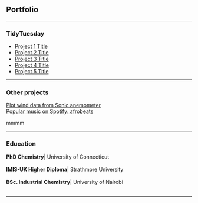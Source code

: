 ## Portfolio

---
### TidyTuesday

- [Project 1 Title](http://example.com/)
- [Project 2 Title](http://example.com/)
- [Project 3 Title](http://example.com/)
- [Project 4 Title](http://example.com/)
- [Project 5 Title](http://example.com/)

---
### Other projects

[Plot wind data from Sonic anemometer](https://sgichuki.github.io/Atmo/) <br>
[Popular music on Spotify: afrobeats](https://sgichuki.github.io/Afrobeats/.)

mmmm

---
### Education
**PhD Chemistry**| University of Connecticut <br></br>
**IMIS-UK Higher Diploma**| Strathmore University <br></br>
**BSc. Industrial Chemistry**| University of Nairobi<br></br>





---
